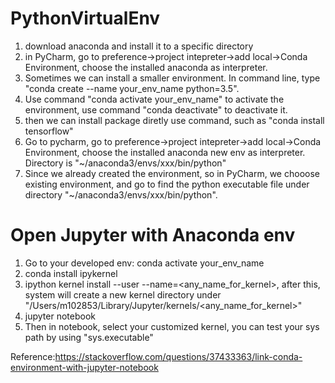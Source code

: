 # PythonVirtualEnv

1. download anaconda and install it to a specific directory
2. in PyCharm, go to preference->project intepreter->add local->Conda Environment, choose the installed anaconda as interpreter.
3. Sometimes we can install a smaller environment. In command line, type "conda create --name your_env_name python=3.5".
4. Use command "conda activate your_env_name" to activate the environment, use command "conda deactivate" to deactivate it.
5. then we can install package diretly use command, such as "conda install tensorflow"
6. Go to pycharm, go to preference->project intepreter->add local->Conda Environment, choose the installed anaconda new env as interpreter. Directory is "~/anaconda3/envs/xxx/bin/python"
7. Since we already created the environment, so in PyCharm, we chooose existing environment, and go to find the python executable file under directory "~/anaconda3/envs/xxx/bin/python".


# Open Jupyter with Anaconda env

1. Go to your developed env: conda activate your_env_name
2. conda install ipykernel
3. ipython kernel install --user --name=<any_name_for_kernel>, after this, system will create a new kernel directory under "/Users/m102853/Library/Jupyter/kernels/<any_name_for_kernel>"
4. jupyter notebook
5. Then in notebook, select your customized kernel, you can test your sys path by using "sys.executable"

Reference:https://stackoverflow.com/questions/37433363/link-conda-environment-with-jupyter-notebook
